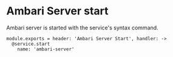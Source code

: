 
# Ambari Server start

Ambari server is started with the service's syntax command.

    module.exports = header: 'Ambari Server Start', handler: ->
      @service.start
        name: 'ambari-server'
